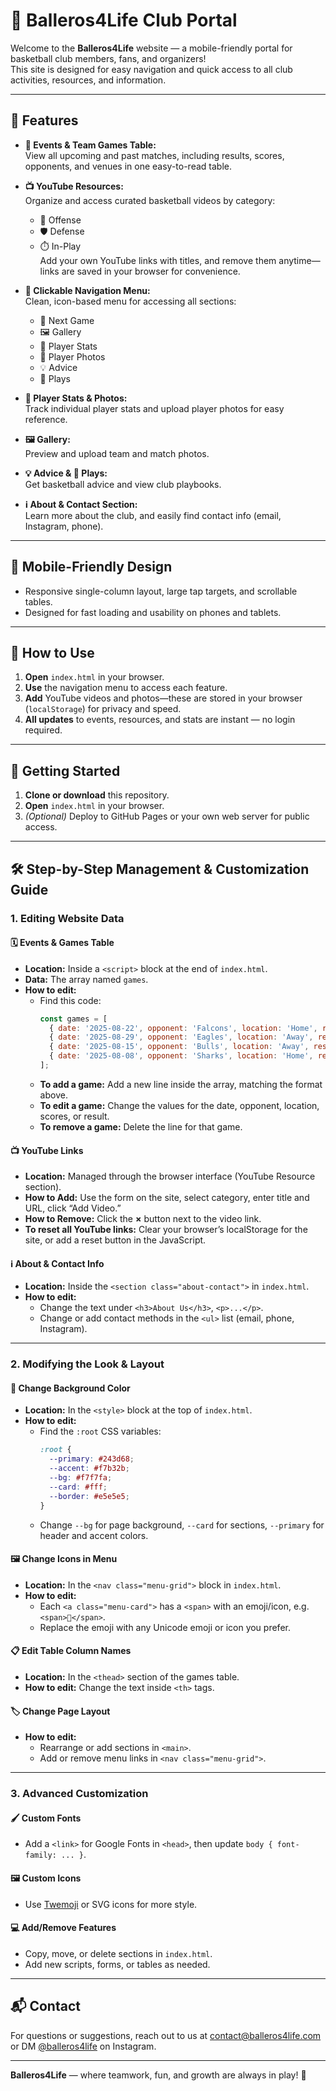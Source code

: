 # 🏀 Balleros4Life Club Portal

Welcome to the **Balleros4Life** website — a mobile-friendly portal for basketball club members, fans, and organizers!  
This site is designed for easy navigation and quick access to all club activities, resources, and information.

---

## 🌟 Features

- **📅 Events & Team Games Table:**  
  View all upcoming and past matches, including results, scores, opponents, and venues in one easy-to-read table.

- **📺 YouTube Resources:**  
  Organize and access curated basketball videos by category:
    - 🏀 Offense
    - 🛡️ Defense
    - ⏱️ In-Play  
  Add your own YouTube links with titles, and remove them anytime—links are saved in your browser for convenience.

- **🔗 Clickable Navigation Menu:**  
  Clean, icon-based menu for accessing all sections:
    - 🏀 Next Game
    - 🖼️ Gallery
    - 👤 Player Stats
    - 🤳 Player Photos
    - 💡 Advice
    - 📖 Plays

- **👤 Player Stats & Photos:**  
  Track individual player stats and upload player photos for easy reference.

- **🖼️ Gallery:**  
  Preview and upload team and match photos.

- **💡 Advice & 📖 Plays:**  
  Get basketball advice and view club playbooks.

- **ℹ️ About & Contact Section:**  
  Learn more about the club, and easily find contact info (email, Instagram, phone).

---

## 📱 Mobile-Friendly Design

- Responsive single-column layout, large tap targets, and scrollable tables.
- Designed for fast loading and usability on phones and tablets.

---

## 🚀 How to Use

1. **Open** `index.html` in your browser.
2. **Use** the navigation menu to access each feature.
3. **Add** YouTube videos and photos—these are stored in your browser (`localStorage`) for privacy and speed.
4. **All updates** to events, resources, and stats are instant — no login required.

---

## 🏁 Getting Started

1. **Clone or download** this repository.
2. **Open** `index.html` in your browser.
3. *(Optional)* Deploy to GitHub Pages or your own web server for public access.

---

## 🛠️ Step-by-Step Management & Customization Guide

### 1. **Editing Website Data**

#### 🗓️ **Events & Games Table**
- **Location:** Inside a `<script>` block at the end of `index.html`.
- **Data:** The array named `games`.
- **How to edit:**
  - Find this code:
    ```javascript
    const games = [
      { date: '2025-08-22', opponent: 'Falcons', location: 'Home', result: null, ourScore: null, oppScore: null },
      { date: '2025-08-29', opponent: 'Eagles', location: 'Away', result: null, ourScore: null, oppScore: null },
      { date: '2025-08-15', opponent: 'Bulls', location: 'Away', result: 'Win', ourScore: 88, oppScore: 75 },
      { date: '2025-08-08', opponent: 'Sharks', location: 'Home', result: 'Loss', ourScore: 65, oppScore: 70 }
    ];
    ```
  - **To add a game:** Add a new line inside the array, matching the format above.
  - **To edit a game:** Change the values for the date, opponent, location, scores, or result.
  - **To remove a game:** Delete the line for that game.

#### 📺 **YouTube Links**
- **Location:** Managed through the browser interface (YouTube Resource section).
- **How to Add:** Use the form on the site, select category, enter title and URL, click “Add Video.”
- **How to Remove:** Click the **×** button next to the video link.
- **To reset all YouTube links:** Clear your browser’s localStorage for the site, or add a reset button in the JavaScript.

#### ℹ️ **About & Contact Info**
- **Location:** Inside the `<section class="about-contact">` in `index.html`.
- **How to edit:**
  - Change the text under `<h3>About Us</h3>`, `<p>...</p>`.
  - Change or add contact methods in the `<ul>` list (email, phone, Instagram).

---

### 2. **Modifying the Look & Layout**

#### 🎨 **Change Background Color**
- **Location:** In the `<style>` block at the top of `index.html`.
- **How to edit:**
  - Find the `:root` CSS variables:
    ```css
    :root {
      --primary: #243d68;
      --accent: #f7b32b;
      --bg: #f7f7fa;
      --card: #fff;
      --border: #e5e5e5;
    }
    ```
  - Change `--bg` for page background, `--card` for sections, `--primary` for header and accent colors.

#### 🖼️ **Change Icons in Menu**
- **Location:** In the `<nav class="menu-grid">` block in `index.html`.
- **How to edit:**
  - Each `<a class="menu-card">` has a `<span>` with an emoji/icon, e.g. `<span>🏀</span>`.
  - Replace the emoji with any Unicode emoji or icon you prefer.

#### 📋 **Edit Table Column Names**
- **Location:** In the `<thead>` section of the games table.
- **How to edit:** Change the text inside `<th>` tags.

#### 🏷️ **Change Page Layout**
- **How to edit:**  
  - Rearrange or add sections in `<main>`.
  - Add or remove menu links in `<nav class="menu-grid">`.

---

### 3. **Advanced Customization**

#### 🖌️ **Custom Fonts**
- Add a `<link>` for Google Fonts in `<head>`, then update `body { font-family: ... }`.

#### 🖼️ **Custom Icons**
- Use [Twemoji](https://twemoji.twitter.com/) or SVG icons for more style.

#### 💻 **Add/Remove Features**
- Copy, move, or delete sections in `index.html`.
- Add new scripts, forms, or tables as needed.

---

## 📬 Contact

For questions or suggestions, reach out to us at [contact@balleros4life.com](mailto:contact@balleros4life.com)  
or DM [@balleros4life](https://instagram.com/balleros4life) on Instagram.

---

**Balleros4Life** — where teamwork, fun, and growth are always in play! 🏀
